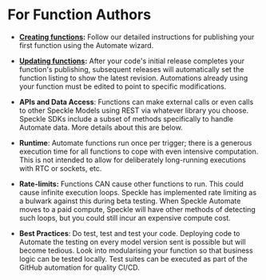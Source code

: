 # For Function Authors

- **[Creating functions](./create-function.html):** Follow our detailed instructions for publishing your first function using the Automate wizard. 
    
- **[Updating functions](./release-function-version.html):** After your code's initial release completes your function's publishing, subsequent releases will automatically set the function listing to show the latest revision. Automations already using your function must be edited to point to specific modifications.
- **APIs and Data Access**: Functions can make external calls or even calls to other Speckle Models using REST via whatever library you choose. Speckle SDKs include a subset of methods specifically to handle Automate data. More details about this are below.
    
- **Runtime**: Automate functions run once per trigger; there is a generous execution time for all functions to cope with even intensive computation. This is not intended to allow for deliberately long-running executions with RTC or sockets, etc.
- **Rate-limits:** Functions CAN cause other functions to run. This could cause infinite execution loops. Speckle has implemented rate limiting as a bulwark against this during beta testing. When Speckle Automate moves to a paid compute, Speckle will have other methods of detecting such loops, but you could still incur an expensive compute cost.
- **Best Practices**: Do test, test and test your code. Deploying code to Automate the testing on every model version sent is possible but will become tedious. Look into modularising your function so that business logic can be tested locally. Test suites can be executed as part of the GitHub automation for quality CI/CD.
